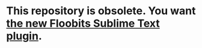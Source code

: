 # This repository is obsolete. You want [the new Floobits Sublime Text plugin](https://github.com/Floobits/floobits-sublime).
